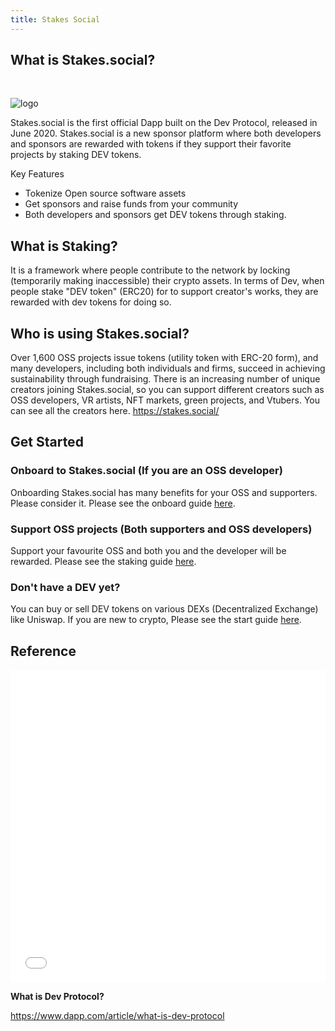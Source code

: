 ```yaml
---
title: Stakes Social
---
```



## What is Stakes.social?

<br />

![logo](/img/stakessocial-logo.png)

Stakes.social is the first official Dapp built on the Dev Protocol, released in June 2020. Stakes.social is a new sponsor platform where both developers and sponsors are rewarded with tokens if they support their favorite projects by staking DEV tokens.

Key Features

- Tokenize Open source software assets
- Get sponsors and raise funds from your community
- Both developers and sponsors get DEV tokens through staking.

## What is Staking?

It is a framework where people contribute to the network by locking (temporarily making inaccessible) their crypto assets. In terms of Dev, when people stake "DEV token" (ERC20) for to support creator's works, they are rewarded with dev tokens for doing so.

## Who is using Stakes.social?

Over 1,600 OSS projects issue tokens (utility token with ERC-20 form), and many developers, including both individuals and firms, succeed in achieving sustainability through fundraising. There is an increasing number of unique creators joining Stakes.social, so you can support different creators such as OSS developers, VR artists, NFT markets, green projects, and Vtubers. You can see all the creators here. https://stakes.social/

## Get Started

### Onboard to Stakes.social (If you are an OSS developer)

Onboarding Stakes.social has many benefits for your OSS and supporters. Please consider it.
Please see the onboard guide [here](stakes-social/onboard-guide/).

### Support OSS projects (Both supporters and OSS developers)

Support your favourite OSS and both you and the developer will be rewarded.
Please see the staking guide [here](stakes-social/how-to-stake/).

### Don't have a DEV yet?

You can buy or sell DEV tokens on various DEXs (Decentralized Exchange) like Uniswap.
If you are new to crypto, Please see the start guide [here](stakes-social/how-to-buy-dev/).

## Reference

<iframe src="//www.youtube.com/embed/rhOwDqbrkhc" frameborder="0" allowfullscreen width="100%" height="500px"></iframe>


**What is Dev Protocol?**

<https://www.dapp.com/article/what-is-dev-protocol>
